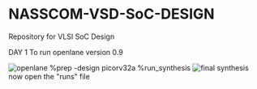 # NASSCOM-VSD-SoC-DESIGN
Repository for VLSI SoC Design

DAY 1
To run openlane version 0.9 

![openlane](https://github.com/user-attachments/assets/b6a84693-1a48-4b34-9f68-e4135cd0e84d)
%prep -design picorv32a
%run_synthesis
![final synthesis](https://github.com/user-attachments/assets/2919a43b-cbd6-42b2-9812-919d28c7354e)
now open the "runs" file 


